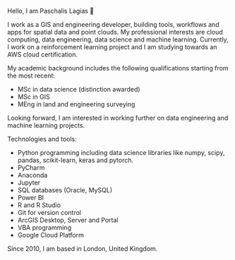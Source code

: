 Hello, I am Paschalis Lagias 👋

I work as a GIS and engineering developer, building tools, workflows and apps for spatial data and point clouds. My professional interests are cloud computing, data engineering, data science and machine learning. Currently, I work on a reinforcement learning project and I am studying towards an AWS cloud certification.

My academic background includes the following qualifications starting from the most recent:
* MSc in data science (distinction awarded)
* MSc in GIS
* MEng in land and engineering surveying

Looking forward, I am interested in working further on data engineering and machine learning projects.

Technologies and tools:
* Python programming including data science libraries like numpy, scipy, pandas, scikit-learn, keras and pytorch.
* PyCharm
* Anaconda
* Jupyter
* SQL databases (Oracle, MySQL)
* Power BI
* R and R Studio
* Git for version control
* ArcGIS Desktop, Server and Portal
* VBA programming
* Google Cloud Platform

Since 2010, I am based in London, United Kingdom.
